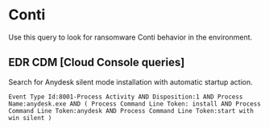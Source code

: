 # Conti

Use this query to look for ransomware Conti behavior in the environment.

## EDR CDM [Cloud Console queries]

Search for Anydesk silent mode installation with automatic startup action.

```
Event Type Id:8001-Process Activity AND Disposition:1 AND Process Name:anydesk.exe AND ( Process Command Line Token: install AND Process Command Line Token:anydesk AND Process Command Line Token:start with win silent )
```
